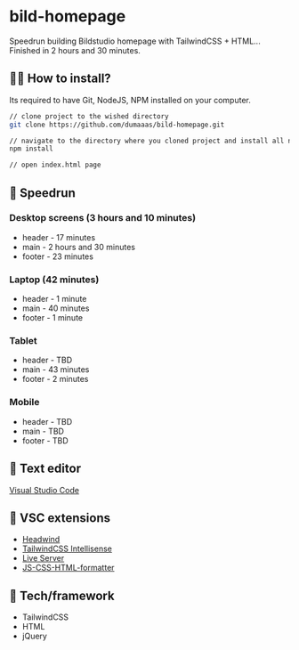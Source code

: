 # bild-homepage
Speedrun building Bildstudio homepage with TailwindCSS + HTML...
Finished in 2 hours and 30 minutes.

## :man_technologist: How to install?

Its required to have Git, NodeJS, NPM installed on your computer.

```sh
// clone project to the wished directory
git clone https://github.com/dumaaas/bild-homepage.git
```
```sh
// navigate to the directory where you cloned project and install all necessary modules
npm install
```
```sh
// open index.html page
```

## 🏃 Speedrun

### Desktop screens (3 hours and 10 minutes)

* header - 17 minutes
* main - 2 hours and 30 minutes
* footer - 23 minutes

### Laptop (42 minutes)

* header - 1 minute
* main - 40 minutes
* footer - 1 minute


### Tablet

* header - TBD
* main - 43 minutes
* footer - 2 minutes

### Mobile

* header - TBD
* main - TBD
* footer - TBD

## 📝 Text editor

[Visual Studio Code](https://code.visualstudio.com/download)

## 📌 VSC extensions 

* [Headwind](https://github.com/heybourn/headwind) 
* [TailwindCSS Intellisense](https://github.com/tailwindlabs/tailwindcss-intellisense) 
* [Live Server](https://github.com/ritwickdey/vscode-live-server)
* [JS-CSS-HTML-formatter](https://github.com/Lonefy/vscode-JS-CSS-HTML-formatter) 

## 🚀 Tech/framework 

* TailwindCSS
* HTML
* jQuery

